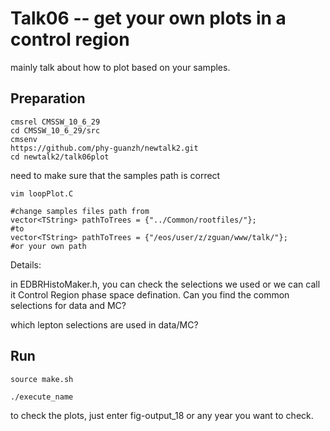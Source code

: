 # Talk06 -- get your own plots in a control region

mainly talk about how to plot based on your samples.

## Preparation 

```export SCRAM_ARCH=slc7_amd64_gcc700
cmsrel CMSSW_10_6_29
cd CMSSW_10_6_29/src
cmsenv
https://github.com/phy-guanzh/newtalk2.git
cd newtalk2/talk06plot
```
need to make sure that the samples path is correct

```
vim loopPlot.C 

#change samples files path from
vector<TString> pathToTrees = {"../Common/rootfiles/"};
#to 
vector<TString> pathToTrees = {"/eos/user/z/zguan/www/talk/"};
#or your own path
```
Details:

in EDBRHistoMaker.h, you can check the selections we used or we can call it Control Region phase space defination.
Can you find the common selections for data and MC?

which lepton selections are used in data/MC?


## Run
```commandline
source make.sh 

./execute_name
```

to check the plots, just enter fig-output_18 or any year you want to check.

